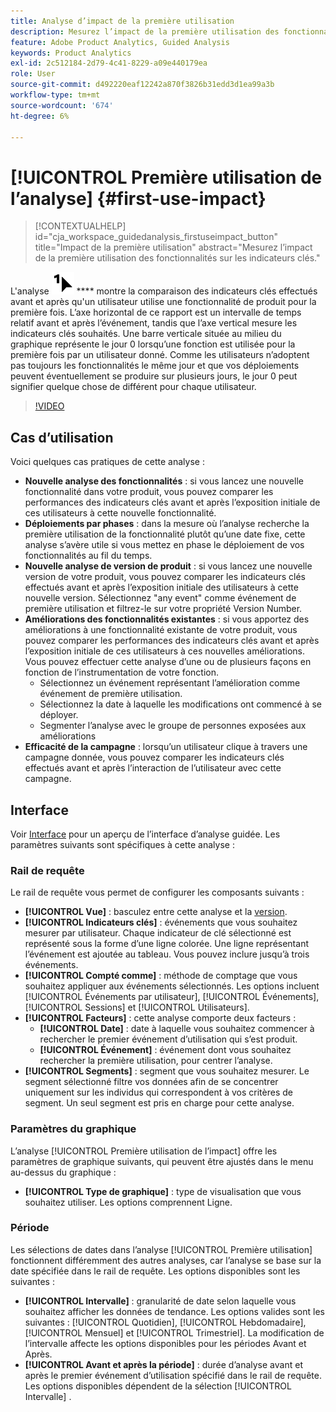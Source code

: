 ```yaml
---
title: Analyse d’impact de la première utilisation
description: Mesurez l’impact de la première utilisation des fonctionnalités sur les indicateurs clés.
feature: Adobe Product Analytics, Guided Analysis
keywords: Product Analytics
exl-id: 2c512184-2d79-4c41-8229-a09e440179ea
role: User
source-git-commit: d492220eaf12242a870f3826b31edd3d1ea99a3b
workflow-type: tm+mt
source-wordcount: '674'
ht-degree: 6%

---
```


# [!UICONTROL Première utilisation de l’analyse] {#first-use-impact}

<!-- markdownlint-disable MD034 -->

>[!CONTEXTUALHELP]
>id="cja_workspace_guidedanalysis_firstuseimpact_button"
>title="Impact de la première utilisation"
>abstract="Mesurez l’impact de la première utilisation des fonctionnalités sur les indicateurs clés."

<!-- markdownlint-enable MD034 -->

L&#39;analyse ![Première utilisation](/help/assets/icons/FirstUse.svg) **** montre la comparaison des indicateurs clés effectués avant et après qu&#39;un utilisateur utilise une fonctionnalité de produit pour la première fois. L’axe horizontal de ce rapport est un intervalle de temps relatif avant et après l’événement, tandis que l’axe vertical mesure les indicateurs clés souhaités. Une barre verticale située au milieu du graphique représente le jour 0 lorsqu’une fonction est utilisée pour la première fois par un utilisateur donné. Comme les utilisateurs n’adoptent pas toujours les fonctionnalités le même jour et que vos déploiements peuvent éventuellement se produire sur plusieurs jours, le jour 0 peut signifier quelque chose de différent pour chaque utilisateur.


>[!VIDEO](https://video.tv.adobe.com/v/3421661/?learn=on)


## Cas d’utilisation

Voici quelques cas pratiques de cette analyse :

* **Nouvelle analyse des fonctionnalités** : si vous lancez une nouvelle fonctionnalité dans votre produit, vous pouvez comparer les performances des indicateurs clés avant et après l’exposition initiale de ces utilisateurs à cette nouvelle fonctionnalité.
* **Déploiements par phases** : dans la mesure où l’analyse recherche la première utilisation de la fonctionnalité plutôt qu’une date fixe, cette analyse s’avère utile si vous mettez en phase le déploiement de vos fonctionnalités au fil du temps.
* **Nouvelle analyse de version de produit** : si vous lancez une nouvelle version de votre produit, vous pouvez comparer les indicateurs clés effectués avant et après l’exposition initiale des utilisateurs à cette nouvelle version. Sélectionnez &quot;any event&quot; comme événement de première utilisation et filtrez-le sur votre propriété Version Number.
* **Améliorations des fonctionnalités existantes** : si vous apportez des améliorations à une fonctionnalité existante de votre produit, vous pouvez comparer les performances des indicateurs clés avant et après l’exposition initiale de ces utilisateurs à ces nouvelles améliorations. Vous pouvez effectuer cette analyse d’une ou de plusieurs façons en fonction de l’instrumentation de votre fonction.
   * Sélectionnez un événement représentant l’amélioration comme événement de première utilisation.
   * Sélectionnez la date à laquelle les modifications ont commencé à se déployer.
   * Segmenter l’analyse avec le groupe de personnes exposées aux améliorations
* **Efficacité de la campagne** : lorsqu’un utilisateur clique à travers une campagne donnée, vous pouvez comparer les indicateurs clés effectués avant et après l’interaction de l’utilisateur avec cette campagne.

## Interface

Voir [Interface](../overview.md#interface) pour un aperçu de l’interface d’analyse guidée. Les paramètres suivants sont spécifiques à cette analyse :

### Rail de requête

Le rail de requête vous permet de configurer les composants suivants :

* **[!UICONTROL Vue]** : basculez entre cette analyse et la [version](release-impact.md).
* **[!UICONTROL Indicateurs clés]** : événements que vous souhaitez mesurer par utilisateur. Chaque indicateur de clé sélectionné est représenté sous la forme d’une ligne colorée. Une ligne représentant l’événement est ajoutée au tableau. Vous pouvez inclure jusqu’à trois événements.
* **[!UICONTROL Compté comme]** : méthode de comptage que vous souhaitez appliquer aux événements sélectionnés. Les options incluent [!UICONTROL Événements par utilisateur], [!UICONTROL Événements], [!UICONTROL Sessions] et [!UICONTROL Utilisateurs].
* **[!UICONTROL Facteurs]** : cette analyse comporte deux facteurs :
   * **[!UICONTROL Date]** : date à laquelle vous souhaitez commencer à rechercher le premier événement d’utilisation qui s’est produit.
   * **[!UICONTROL Événement]** : événement dont vous souhaitez rechercher la première utilisation, pour centrer l’analyse.
* **[!UICONTROL Segments]** : segment que vous souhaitez mesurer. Le segment sélectionné filtre vos données afin de se concentrer uniquement sur les individus qui correspondent à vos critères de segment. Un seul segment est pris en charge pour cette analyse.

### Paramètres du graphique

L’analyse [!UICONTROL Première utilisation de l’impact] offre les paramètres de graphique suivants, qui peuvent être ajustés dans le menu au-dessus du graphique :

* **[!UICONTROL Type de graphique]** : type de visualisation que vous souhaitez utiliser. Les options comprennent Ligne.

### Période

Les sélections de dates dans l’analyse [!UICONTROL Première utilisation] fonctionnent différemment des autres analyses, car l’analyse se base sur la date spécifiée dans le rail de requête. Les options disponibles sont les suivantes :

* **[!UICONTROL Intervalle]** : granularité de date selon laquelle vous souhaitez afficher les données de tendance. Les options valides sont les suivantes : [!UICONTROL Quotidien], [!UICONTROL Hebdomadaire], [!UICONTROL Mensuel] et [!UICONTROL Trimestriel]. La modification de l’intervalle affecte les options disponibles pour les périodes Avant et Après.
* **[!UICONTROL Avant et après la période]** : durée d’analyse avant et après le premier événement d’utilisation spécifié dans le rail de requête. Les options disponibles dépendent de la sélection [!UICONTROL Intervalle] .

<!--
## Example

See below for an example of the analysis.

![First use impact](../assets/first-use-impact.png)

-->

